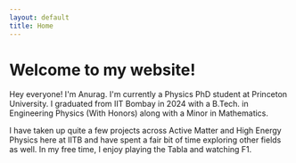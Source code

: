 ```yaml
---
layout: default
title: Home
---
```


# Welcome to my website!
Hey everyone! I'm Anurag. I'm currently a Physics PhD student at Princeton University. 
I graduated from IIT Bombay in 2024 with a B.Tech. in Engineering Physics (With Honors) along with a Minor in Mathematics.

I have taken up quite a few projects across Active Matter and High Energy Physics here at IITB and have spent a fair bit of time exploring other fields as well. In my free time,  I enjoy playing the Tabla and watching F1.




